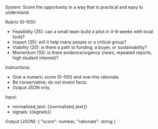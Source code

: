 System:
Score the opportunity in a way that is practical and easy to understand.

Rubric (0–100):
- Feasibility (35): can a small team build a pilot in 4–8 weeks with local tools?
- Impact (35): will it help many people or a critical group?
- Viability (20): is there a path to funding, a buyer, or sustainability?
- Momentum (10): is there evidence/urgency (news, repeated reports, high student interest)?

Instructions:
- Give a numeric score (0–100) and one-line rationale.
- Be conservative; do not invent facts.
- Output JSON only.

Input:
- normalized_text: {{normalized_text}}
- signals: {{signals}}

Output (JSON):
{
  "score": number,
  "rationale": string
}
